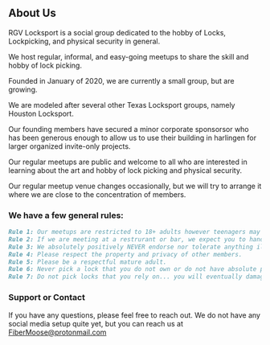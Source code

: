 ## About Us

RGV Locksport is a social group dedicated to the hobby of Locks, Lockpicking, and physical security in general.

We host regular, informal, and easy-going meetups to share the skill and hobby of lock picking.

Founded in January of 2020, we are currently a small group, but are growing.

We are modeled after several other Texas Locksport groups, namely Houston Locksport.

Our founding members have secured a minor corporate sponsorsor who has been generous enough to allow us to use their building in harlingen for larger organized invite-only projects.

Our regular meetups are public and welcome to all who are interested in learning about the art and hobby of lock picking and physical security.

Our regular meetup venue changes occasionally, but we will try to arrange it where we are close to the concentration of members.


### We have a few general rules: 
```markdown
Rule 1: Our meetups are restricted to 18+ adults however teenagers may join with permission and participation of their adult parent. 
Rule 2: If we are meeting at a restrurant or bar, we expect you to handle your alcohol.. Please do not make us ban you.
Rule 3: We absolutely positively NEVER endorse nor tolerate anything illegal, criminal, or any activity that even seems questionable. You *WILL* be banned.
Rule 4: Please respect the property and privacy of other members. 
Rule 5: Please be a respectful mature adult. 
Rule 6: Never pick a lock that you do not own or do not have absolute permission to pick.
Rule 7: Do not pick locks that you rely on... you will eventually damage one.
```


### Support or Contact

If you have any questions, please feel free to reach out.
We do not have any social media setup quite yet, but you can reach us at FiberMoose@protonmail.com

